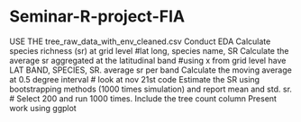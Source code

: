 # Seminar-R-project-FIA
USE THE tree_raw_data_with_env_cleaned.csv
Conduct EDA
Calculate species richness (sr) at grid level #lat long, species name, SR
Calculate the average sr aggregated at the latitudinal band #using x from grid level have LAT BAND, SPECIES, SR. average sr per band
Calculate the moving average at 0.5 degree interval # look at nov 21st code
Estimate the SR using bootstrapping methods (1000 times simulation) and report mean and std. sr. # Select 200 and run 1000 times. Include the tree count column
Present work using ggplot
